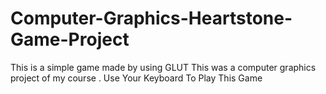 # Computer-Graphics-Heartstone-Game-Project
This is a simple game made by using GLUT 
This was a computer graphics project of my course .
Use Your Keyboard To Play This Game
